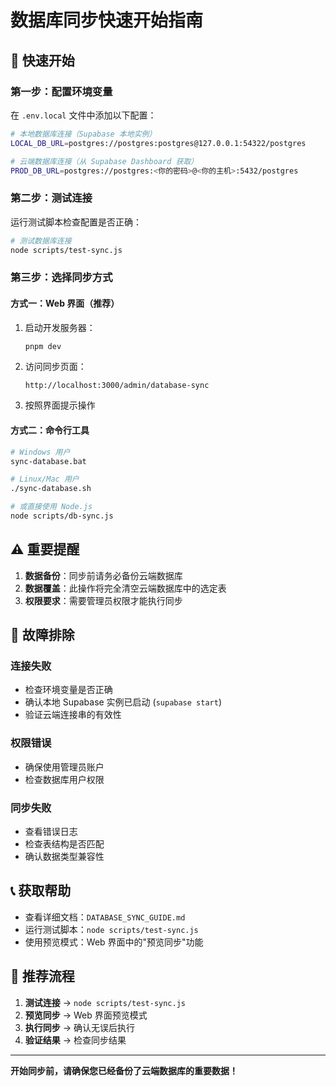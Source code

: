 # 数据库同步快速开始指南

## 🚀 快速开始

### 第一步：配置环境变量

在 `.env.local` 文件中添加以下配置：

```bash
# 本地数据库连接（Supabase 本地实例）
LOCAL_DB_URL=postgres://postgres:postgres@127.0.0.1:54322/postgres

# 云端数据库连接（从 Supabase Dashboard 获取）
PROD_DB_URL=postgres://postgres:<你的密码>@<你的主机>:5432/postgres
```

### 第二步：测试连接

运行测试脚本检查配置是否正确：

```bash
# 测试数据库连接
node scripts/test-sync.js
```

### 第三步：选择同步方式

#### 方式一：Web 界面（推荐）

1. 启动开发服务器：
   ```bash
   pnpm dev
   ```

2. 访问同步页面：
   ```
   http://localhost:3000/admin/database-sync
   ```

3. 按照界面提示操作

#### 方式二：命令行工具

```bash
# Windows 用户
sync-database.bat

# Linux/Mac 用户
./sync-database.sh

# 或直接使用 Node.js
node scripts/db-sync.js
```

## ⚠️ 重要提醒

1. **数据备份**：同步前请务必备份云端数据库
2. **数据覆盖**：此操作将完全清空云端数据库中的选定表
3. **权限要求**：需要管理员权限才能执行同步

## 🔧 故障排除

### 连接失败

- 检查环境变量是否正确
- 确认本地 Supabase 实例已启动 (`supabase start`)
- 验证云端连接串的有效性

### 权限错误

- 确保使用管理员账户
- 检查数据库用户权限

### 同步失败

- 查看错误日志
- 检查表结构是否匹配
- 确认数据类型兼容性

## 📞 获取帮助

- 查看详细文档：`DATABASE_SYNC_GUIDE.md`
- 运行测试脚本：`node scripts/test-sync.js`
- 使用预览模式：Web 界面中的"预览同步"功能

## 🎯 推荐流程

1. **测试连接** → `node scripts/test-sync.js`
2. **预览同步** → Web 界面预览模式
3. **执行同步** → 确认无误后执行
4. **验证结果** → 检查同步结果

---

**开始同步前，请确保您已经备份了云端数据库的重要数据！**

